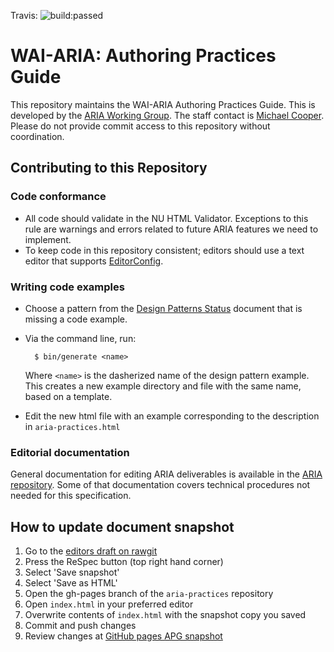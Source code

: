 Travis: <img src="https://travis-ci.org/w3c/aria-practices.svg" alt="build:passed">

# WAI-ARIA: Authoring Practices Guide

This repository maintains the WAI-ARIA Authoring Practices Guide.
This is developed by the [ARIA Working Group](http://www.w3.org/WAI/ARIA/).
The staff contact is [Michael Cooper](http://www.w3.org/People/cooper/).
Please do not provide commit access to this repository without coordination.

## Contributing to this Repository

### Code conformance

* All code should validate in the NU HTML Validator.
Exceptions to this rule are warnings and errors related to
future ARIA features we need to implement.
* To keep code in this repository consistent; editors should use a text editor
that supports [EditorConfig](http://editorconfig.org/).

### Writing code examples

- Choose a pattern from the
  [Design Patterns Status](https://github.com/w3c/aria-practices/wiki/Design-Patterns-Status)
  document that is missing a code example.
- Via the command line, run:

        $ bin/generate <name>

  Where `<name>` is the dasherized name of the design pattern example. This
  creates a new example directory and file with the same name, based on a
  template.

- Edit the new html file with an example corresponding to the description in
  `aria-practices.html`

### Editorial documentation

General documentation for editing ARIA deliverables is available in the 
[ARIA repository](https://github.com/w3c/aria/).
Some of that documentation covers technical procedures not needed 
for this specification.

## How to update document snapshot

1. Go to the [editors draft on rawgit](https://cdn.rawgit.com/w3c/aria-practices/master/aria-practices.html)
2. Press the ReSpec button (top right hand corner)
3. Select 'Save snapshot'
4. Select 'Save as HTML'
5. Open the gh-pages branch of the `aria-practices` repository
6. Open `index.html` in your preferred editor
7. Overwrite contents of `index.html` with the snapshot copy you saved
8. Commit and push changes
9. Review changes at [GitHub pages APG snapshot](http://w3c.github.io/aria-practices/)
